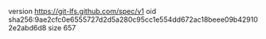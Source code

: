 version https://git-lfs.github.com/spec/v1
oid sha256:9ae2cfc0e6555727d2d5a280c95cc1e554dd672ac18beee09b429102e2abd6d8
size 657

